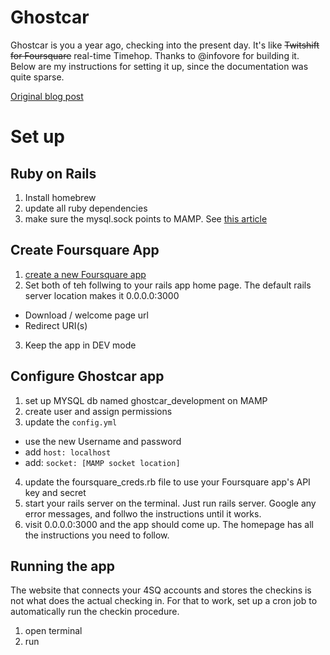 Ghostcar
========

Ghostcar is you a year ago, checking into the present day. It's like ~~Twitshift for Foursquare~~ real-time Timehop.  Thanks to @infovore for building it.  Below are my instructions for setting it up, since the documentation was quite sparse.

[Original blog post](http://infovore.org/archives/2012/07/30/ghostcar/)



# Set up
## Ruby on Rails
1. Install homebrew
2. update all ruby dependencies
3. make sure the mysql.sock points to MAMP.  See [this article](http://fischerlaender.de/apple-mac/mac-os-x-trouble-with-mamp-mysql)



## Create Foursquare App
1. [create a new Foursquare app](https://foursquare.com/developers/register)
2. Set both of teh follwing to your rails app home page.  The default rails server location makes it 0.0.0.0:3000 
  * Download / welcome page url
  * Redirect URI(s)
3. Keep the app in DEV mode

## Configure Ghostcar app
1. set up MYSQL db named ghostcar_development on MAMP
2. create user and assign permissions
3. update the `config.yml` 
  * use the new  Username and password
  * add `host: localhost`
  * add: `socket: [MAMP socket location] `
4. update the foursquare_creds.rb file to use your Foursquare app's API key and secret
1. start your rails server on the terminal. Just run rails server.  Google any error messages, and follwo the instructions until it works.
2. visit 0.0.0.0:3000 and the app should come up.  The homepage has all the instructions you need to follow.



## Running the app
The website that connects your 4SQ accounts and stores the checkins is not what does the actual checking in.  For that to work, set up a cron job to automatically run the checkin procedure.
1. open terminal
2. run 
